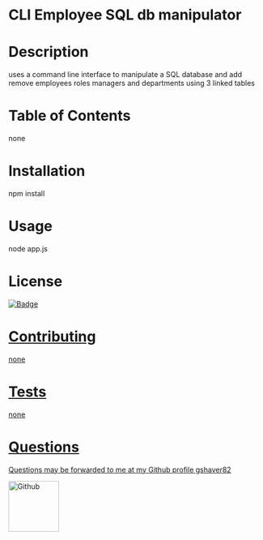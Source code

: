 # CLI Employee SQL db manipulator
# Description
uses a command line interface to manipulate a SQL database and add remove employees roles managers and departments using 3 linked tables
# Table of Contents
none
# Installation
npm install
# Usage
node app.js
# License
<a href='https://opensource.org/licenses/MIT'><img alt='Badge' src='https://img.shields.io/badge/License-MIT-yellow.svg'>

# Contributing
none
# Tests
none
# Questions
 Questions may be forwarded to me at my Github profile
<a href='https://github.com/gshaver82'>gshaver82</a>

<img src='https://avatars3.githubusercontent.com/u/52022933?v=4' alt=Github profile picture width=100>